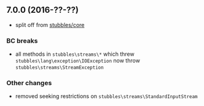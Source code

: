 7.0.0 (2016-??-??)
------------------

  * split off from [stubbles/core](https://github.com/stubbles/stubbles-core)


### BC breaks

  * all methods in `stubbles\streams\*` which threw `stubbles\lang\exception\IOException` now throw `stubbles\streams\StreamException`

### Other changes

  * removed seeking restrictions on `stubbles\streams\StandardInputStream`